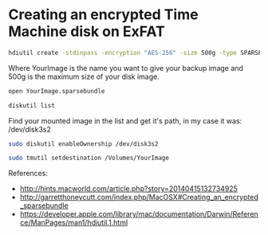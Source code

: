 # Creating an encrypted Time Machine disk on ExFAT

```sh
hdiutil create -stdinpass -encryption "AES-256" -size 500g -type SPARSEBUNDLE -fs "HFS+J" YourImage.sparsebundle
```

Where YourImage is the name you want to give your backup image and 500g is the maximum size of your disk image.

```sh
open YourImage.sparsebundle
```

```sh
diskutil list
```

<p>Find your mounted image in the list and get it's path, in my case it was:  /dev/disk3s2</p>

```sh
sudo diskutil enableOwnership /dev/disk3s2
```

```sh
sudo tmutil setdestination /Volumes/YourImage
```

References:

-   http://hints.macworld.com/article.php?story=20140415132734925
-   http://garretthoneycutt.com/index.php/MacOSX#Creating_an_encrypted_sparsebundle
-   https://developer.apple.com/library/mac/documentation/Darwin/Reference/ManPages/man1/hdiutil.1.html
